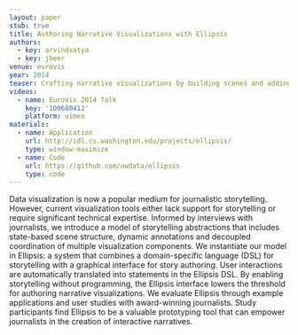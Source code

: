 ```yaml
---
layout: paper
stub: true
title: Authoring Narrative Visualizations with Ellipsis
authors:
  - key: arvindsatya
  - key: jheer
venue: eurovis
year: 2014
teaser: Crafting narrative visualizations by building scenes and adding annotations to existing visualizations using the Ellipsis interface.
videos:
  - name: EuroVis 2014 Talk
    key: '100680412'
    platform: vimeo
materials:
  - name: Application
    url: http://idl.cs.washington.edu/projects/ellipsis/
    type: window-maximize
  - name: Code
    url: https://github.com/uwdata/ellipsis
    type: code
---
```

Data visualization is now a popular medium for journalistic storytelling. However, current visualization tools either lack support for storytelling or require significant technical expertise. Informed by interviews with journalists, we introduce a model of storytelling abstractions that includes state-based scene structure, dynamic annotations and decoupled coordination of multiple visualization components. We instantiate our model in Ellipsis: a system that combines a domain-specific language (DSL) for storytelling with a graphical interface for story authoring. User interactions are automatically translated into statements in the Ellipsis DSL. By enabling storytelling without programming, the Ellipsis interface lowers the threshold for authoring narrative visualizations. We evaluate Ellipsis through example applications and user studies with award-winning journalists. Study participants find Ellipsis to be a valuable prototyping tool that can empower journalists in the creation of interactive narratives.